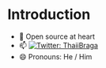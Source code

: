# Introduction
  
  - 🔭 Open source at heart
  - 📫 [![Twitter: ThaiiBraga](https://img.shields.io/twitter/follow/jordimash?style=social)](https://twitter.com/jordimash)
  - 😄 Pronouns: He / Him

##

<!--
**jordimas/jordimas** is a ✨ _special_ ✨ repository because its `README.md` (this file) appears on your GitHub profile.

Here are some ideas to get you started:

- 🔭 I’m currently working on ...
- 🌱 I’m currently learning ...
- 👯 I’m looking to collaborate on ...
- 🤔 I’m looking for help with ...
- 💬 Ask me about ...
- 📫 How to reach me: ...
- 😄 Pronouns: ...
- ⚡ Fun fact: ...
-->



